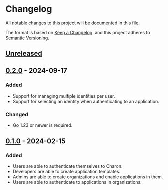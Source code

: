 # Changelog

All notable changes to this project will be documented in this file.

The format is based on [Keep a Changelog](https://keepachangelog.com/en/1.0.0/),
and this project adheres to [Semantic Versioning](https://semver.org/spec/v2.0.0.html).

## [Unreleased]

## [0.2.0] - 2024-09-17

### Added

- Support for managing multiple identities per user.
- Support for selecting an identity when authenticating to an application.

### Changed

- Go 1.23 or newer is required.

## [0.1.0] - 2024-02-15

### Added

- Users are able to authenticate themselves to Charon.
- Developers are able to create application templates.
- Admins are able to create organizations and enable applications in them.
- Users are able to authenticate to applications in organizations.

[unreleased]: https://gitlab.com/charon/charon/-/compare/v0.2.0...main
[0.2.0]: https://gitlab.com/charon/charon/-/compare/v0.1.0...v0.2.0
[0.1.0]: https://gitlab.com/charon/charon/-/tags/v0.1.0

<!-- markdownlint-disable-file MD024 -->
